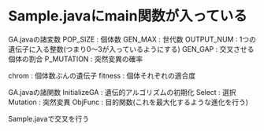 ﻿# Sample.javaにmain関数が入っている
GA.javaの諸変数
POP_SIZE : 個体数
GEN_MAX : 世代数
OUTPUT_NUM : 1つの遺伝子に入る整数(つまり0～3が入っているようにする)
GEN_GAP : 交叉させる個体の割合
P_MUTATION : 突然変異の確率

chrom : 個体数ぶんの遺伝子
fitness : 個体それぞれの適合度

GA.javaの諸関数
InitializeGA : 遺伝的アルゴリズムの初期化
Select : 選択
Mutation : 突然変異
ObjFunc : 目的関数(これを最大化するような進化を行う)

Sample.javaで交叉を行う

